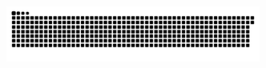 ![Snake animation](https://github.com/GuiIhermeLandim/guiIhermeLandim/blob/output/github-contribution-grid-snake.svg)
